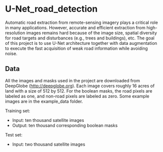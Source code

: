 # U-Net_road_detection

Automatic road extraction from remote-sensing imagery plays a critical role in many applications. However, accurate and efficient extraction from high-resolution images remains hard because of the image size, spatial diversity for road targets and disturbances (e.g., trees and buildings), etc. The goal of this project is to use U-Net architecture together with data augmentation to execute the fast acquisition of weak road information while avoiding noise.   

## Data
All the images and masks used in the project are downloaded from DeepGlobe (http://deepglobe.org). Each image covers roughly 16 acres of land with a size of 512 by 512. For the boolean masks, the road pixels are labeled as one, and non-road pixels are labeled as zero. Some example images are in the example_data folder.

Training set:
- Input: ten thousand satellite images
- Output: ten thousand corresponding boolean masks

Test set:
- Input: two thousand satellite images

